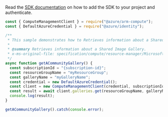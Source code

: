 Read the [SDK documentation](https://github.com/Azure/azure-sdk-for-js/blob/%40azure%2Farm-compute_19.0.0/sdk/compute/arm-compute/README.md) on how to add the SDK to your project and authenticate.

```javascript
const { ComputeManagementClient } = require("@azure/arm-compute");
const { DefaultAzureCredential } = require("@azure/identity");

/**
 * This sample demonstrates how to Retrieves information about a Shared Image Gallery.
 *
 * @summary Retrieves information about a Shared Image Gallery.
 * x-ms-original-file: specification/compute/resource-manager/Microsoft.Compute/stable/2022-01-03/GalleryRP/examples/galleryExamples/CommunityGallery_Get.json
 */
async function getACommunityGallery() {
  const subscriptionId = "{subscription-id}";
  const resourceGroupName = "myResourceGroup";
  const galleryName = "myGalleryName";
  const credential = new DefaultAzureCredential();
  const client = new ComputeManagementClient(credential, subscriptionId);
  const result = await client.galleries.get(resourceGroupName, galleryName);
  console.log(result);
}

getACommunityGallery().catch(console.error);
```
